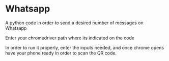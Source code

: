 # Whatsapp
A python code in order to send a desired number of messages on Whatsapp

Enter your chromedriver path where its indicated on the code

In order to run it properly, enter the inputs needed, and once chrome opens have your phone ready in order to scan the QR code.

